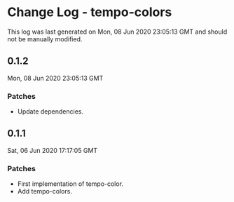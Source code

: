 # Change Log - tempo-colors

This log was last generated on Mon, 08 Jun 2020 23:05:13 GMT and should not be manually modified.

## 0.1.2
Mon, 08 Jun 2020 23:05:13 GMT

### Patches

- Update dependencies.

## 0.1.1
Sat, 06 Jun 2020 17:17:05 GMT

### Patches

- First implementation of tempo-color.
- Add tempo-colors.

